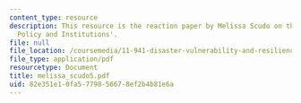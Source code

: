 ```yaml
---
content_type: resource
description: This resource is the reaction paper by Melissa Scudo on the topic 'Disaster
  Policy and Institutions'.
file: null
file_location: /coursemedia/11-941-disaster-vulnerability-and-resilience-spring-2005/82e351e10fa5779856678ef2b4b81e6a_melissa_scudo5.pdf
file_type: application/pdf
resourcetype: Document
title: melissa_scudo5.pdf
uid: 82e351e1-0fa5-7798-5667-8ef2b4b81e6a
---
```

